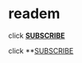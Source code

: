 # readem

click **[SUBSCRIBE](https://abp://subscribe?location=https://raw.githubusercontent.com/anon9931/ub/master/filter.txt)**



click **[SUBSCRIBE]("abp:subscribe?location=https%3A%2F%2Fraw.githubusercontent.com%2Fxxcriticxx%2F.pl-host-file%2Fmaster%2Fhosts.txt*)
